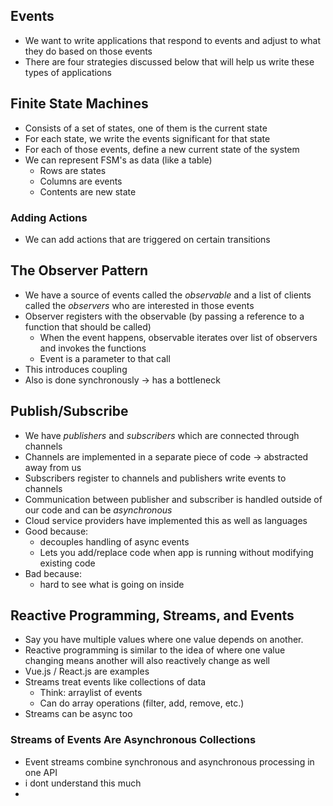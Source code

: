 ## Events
* We want to write applications that respond to events and adjust to what they do based on those events
* There are four strategies discussed below that will help us write these types of applications
## Finite State Machines
* Consists of a set of states, one of them is the current state
* For each state, we write the events significant for that state
* For each of those events, define a new current state of the system
* We can represent FSM's as data (like a table)
	* Rows are states
	* Columns are events
	* Contents are new state
### Adding Actions
* We can add actions that are triggered on certain transitions
## The Observer Pattern
* We have a source of events called the *observable* and a list of clients called the *observers* who are interested in those events
* Observer registers with the observable (by passing a reference to a function that should be called)
	* When the event happens, observable iterates over list of observers and invokes the functions
	* Event is a parameter to that call
* This introduces coupling
* Also is done synchronously -> has a bottleneck
## Publish/Subscribe
* We have *publishers* and *subscribers* which are connected through channels
* Channels are implemented in a separate piece of code -> abstracted away from us
* Subscribers register to channels and publishers write events to channels
* Communication between publisher and subscriber is handled outside of our code and can be *asynchronous*
* Cloud service providers have implemented this as well as languages
* Good because:
	* decouples handling of async events
	* Lets you add/replace code when app is running without modifying existing code
* Bad because:
	* hard to see what is going on inside
## Reactive Programming, Streams, and Events
* Say you have multiple values where one value depends on another. 
* Reactive programming is similar to the idea of where one value changing means another will also reactively change as well
* Vue.js / React.js are examples
* Streams treat events like collections of data
	* Think: arraylist of events
	* Can do array operations (filter, add, remove, etc.)
* Streams can be async too
### Streams of Events Are Asynchronous Collections
* Event streams combine synchronous and asynchronous processing in one API
* i dont understand this much
* 